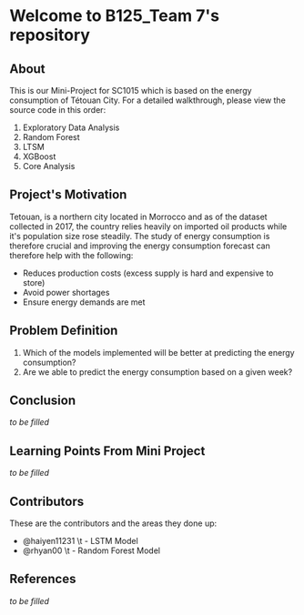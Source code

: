 # Welcome to B125_Team 7's repository

## About
This is our Mini-Project for SC1015 which is based on the energy consumption of Tétouan City. For a detailed walkthrough, please view the source code in this order:

1. Exploratory Data Analysis
2. Random Forest
3. LTSM 
4. XGBoost
5. Core Analysis

## Project's Motivation
Tetouan, is a northern city located in Morrocco and as of the dataset collected in 2017, the country relies heavily on imported oil products while it's population size rose steadily. The study of energy consumption is therefore crucial and improving the energy consumption forecast can therefore help with the following:
- Reduces production costs (excess supply is hard and expensive to store)
- Avoid power shortages
- Ensure energy demands are met

## Problem Definition
1. Which of the models implemented will be better at predicting the energy consumption?
2. Are we able to predict the energy consumption based on a given week?

## Conclusion
_to be filled_

## Learning Points From Mini Project
_to be filled_

## Contributors
These are the contributors and the areas they done up:
+ @haiyen11231  \t - LSTM Model
+ @rhyan00      \t - Random Forest Model

## References
_to be filled_
